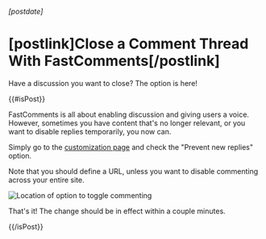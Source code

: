 ###### [postdate]
# [postlink]Close a Comment Thread With FastComments[/postlink]

Have a discussion you want to close? The option is here!

{{#isPost}}

FastComments is all about enabling discussion and giving users a voice. However, sometimes you have content that's no longer relevant, or you want to disable replies temporarily, you now can.

Simply go to the <a href="https://fastcomments.com/auth/my-account/customize-widget" target="_blank">customization page</a> and check the "Prevent new replies" option.

Note that you should define a URL, unless you want to disable commenting across your entire site.

<img 
    src="images/fc-mark-thread-readonly.png"
    alt="Location of option to toggle commenting"
    title="Location of option to toggle commenting"
    class='lozad' />
    
That's it! The change should be in effect within a couple minutes.

{{/isPost}}
